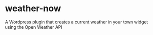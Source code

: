 # weather-now
A Wordpress plugin that creates a current weather in your town widget using the Open Weather API

